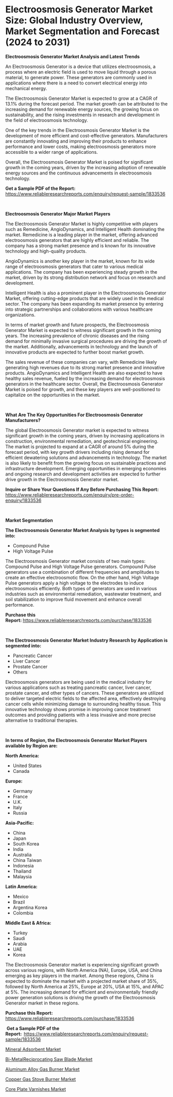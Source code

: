 <p><h1>Electroosmosis Generator Market Size: Global Industry Overview, Market Segmentation and Forecast (2024 to 2031)</h1></p><p><strong>Electroosmosis Generator Market Analysis and Latest Trends</strong></p>
<p><p>An Electroosmosis Generator is a device that utilizes electroosmosis, a process where an electric field is used to move liquid through a porous material, to generate power. These generators are commonly used in applications where there is a need to convert electrical energy into mechanical energy.</p><p>The Electroosmosis Generator Market is expected to grow at a CAGR of 13.1% during the forecast period. The market growth can be attributed to the increasing demand for renewable energy sources, the growing focus on sustainability, and the rising investments in research and development in the field of electroosmosis technology.</p><p>One of the key trends in the Electroosmosis Generator Market is the development of more efficient and cost-effective generators. Manufacturers are constantly innovating and improving their products to enhance performance and lower costs, making electroosmosis generators more accessible to a wider range of applications.</p><p>Overall, the Electroosmosis Generator Market is poised for significant growth in the coming years, driven by the increasing adoption of renewable energy sources and the continuous advancements in electroosmosis technology.</p></p>
<p><strong>Get a Sample PDF of the Report:&nbsp;</strong> <a href="https://www.reliableresearchreports.com/enquiry/request-sample/1833536">https://www.reliableresearchreports.com/enquiry/request-sample/1833536</a></p>
<p>&nbsp;</p>
<p><strong>Electroosmosis Generator Major Market Players</strong></p>
<p><p>The Electroosmosis Generator Market is highly competitive with players such as Remedicine, AngioDynamics, and Intelligent Health dominating the market. Remedicine is a leading player in the market, offering advanced electroosmosis generators that are highly efficient and reliable. The company has a strong market presence and is known for its innovative technology and high-quality products.</p><p>AngioDynamics is another key player in the market, known for its wide range of electroosmosis generators that cater to various medical applications. The company has been experiencing steady growth in the market, driven by its strong distribution network and focus on research and development.</p><p>Intelligent Health is also a prominent player in the Electroosmosis Generator Market, offering cutting-edge products that are widely used in the medical sector. The company has been expanding its market presence by entering into strategic partnerships and collaborations with various healthcare organizations.</p><p>In terms of market growth and future prospects, the Electroosmosis Generator Market is expected to witness significant growth in the coming years. The increasing prevalence of chronic diseases and the rising demand for minimally invasive surgical procedures are driving the growth of the market. Additionally, advancements in technology and the launch of innovative products are expected to further boost market growth.</p><p>The sales revenue of these companies can vary, with Remedicine likely generating high revenues due to its strong market presence and innovative products. AngioDynamics and Intelligent Health are also expected to have healthy sales revenue, fueled by the increasing demand for electroosmosis generators in the healthcare sector. Overall, the Electroosmosis Generator Market is poised for growth, and these key players are well-positioned to capitalize on the opportunities in the market.</p></p>
<p>&nbsp;</p>
<p><strong>What Are The Key Opportunities For Electroosmosis Generator Manufacturers?</strong></p>
<p><p>The global Electroosmosis Generator market is expected to witness significant growth in the coming years, driven by increasing applications in construction, environmental remediation, and geotechnical engineering. The market is projected to expand at a CAGR of around 5% during the forecast period, with key growth drivers including rising demand for efficient dewatering solutions and advancements in technology. The market is also likely to benefit from the growing focus on sustainable practices and infrastructure development. Emerging opportunities in emerging economies and ongoing research and development activities are expected to further drive growth in the Electroosmosis Generator market.</p></p>
<p><strong>Inquire or Share Your Questions If Any Before Purchasing This Report:</strong> <a href="https://www.reliableresearchreports.com/enquiry/pre-order-enquiry/1833536">https://www.reliableresearchreports.com/enquiry/pre-order-enquiry/1833536</a></p>
<p>&nbsp;</p>
<p><strong>Market Segmentation</strong></p>
<p><strong>The Electroosmosis Generator Market Analysis by types is segmented into:</strong></p>
<p><ul><li>Compound Pulse</li><li>High Voltage Pulse</li></ul></p>
<p><p>The Electroosmosis Generator market consists of two main types: Compound Pulse and High Voltage Pulse generators. Compound Pulse generators use a combination of different frequencies and amplitudes to create an effective electroosmotic flow. On the other hand, High Voltage Pulse generators apply a high voltage to the electrodes to induce electroosmosis efficiently. Both types of generators are used in various industries such as environmental remediation, wastewater treatment, and soil stabilization to improve fluid movement and enhance overall performance.</p></p>
<p><strong>Purchase this Report:&nbsp;</strong><a href="https://www.reliableresearchreports.com/purchase/1833536">https://www.reliableresearchreports.com/purchase/1833536</a></p>
<p>&nbsp;</p>
<p><strong>The Electroosmosis Generator Market Industry Research by Application is segmented into:</strong></p>
<p><ul><li>Pancreatic Cancer</li><li>Liver Cancer</li><li>Prostate Cancer</li><li>Others</li></ul></p>
<p><p>Electroosmosis generators are being used in the medical industry for various applications such as treating pancreatic cancer, liver cancer, prostate cancer, and other types of cancers. These generators are utilized to deliver targeted electric fields to the affected area, effectively destroying cancer cells while minimizing damage to surrounding healthy tissue. This innovative technology shows promise in improving cancer treatment outcomes and providing patients with a less invasive and more precise alternative to traditional therapies.</p></p>
<p>&nbsp;</p>
<p><strong>In terms of Region, the Electroosmosis Generator Market Players available by Region are:</strong></p>
<p>
    <p> <strong> North America: </strong>
        <ul>
            <li>United States</li>
            <li>Canada</li>
        </ul>
        </p> 
    <p> <strong> Europe: </strong>
        <ul>
            <li>Germany</li>
            <li>France</li>
            <li>U.K.</li>
            <li>Italy</li>
            <li>Russia</li>
        </ul>
        </p> 
    <p> <strong> Asia-Pacific: </strong>
        <ul>
            <li>China</li>
            <li>Japan</li>
            <li>South Korea</li>
            <li>India</li>
            <li>Australia</li>
            <li>China Taiwan</li>
            <li>Indonesia</li>
            <li>Thailand</li>
            <li>Malaysia</li>
        </ul>
        </p> 
    <p> <strong> Latin America: </strong>
        <ul>
            <li>Mexico</li>
            <li>Brazil</li>
            <li>Argentina Korea</li>
            <li>Colombia</li>
        </ul>
        </p> 
    <p> <strong> Middle East & Africa: </strong>
        <ul>
            <li>Turkey</li>
            <li>Saudi</li>
            <li>Arabia</li>
            <li>UAE</li>
            <li>Korea</li>
        </ul>
    </p>
    </p>
<p><p>The Electroosmosis Generator market is experiencing significant growth across various regions, with North America (NA), Europe, USA, and China emerging as key players in the market. Among these regions, China is expected to dominate the market with a projected market share of 35%, followed by North America at 25%, Europe at 20%, USA at 15%, and APAC at 5%. The increasing demand for efficient and environmentally friendly power generation solutions is driving the growth of the Electroosmosis Generator market in these regions.</p></p>
<p><strong>Purchase this Report: </strong><a href="https://www.reliableresearchreports.com/purchase/1833536">https://www.reliableresearchreports.com/purchase/1833536</a></p>
<p>&nbsp;<strong>Get a Sample PDF of the Report:&nbsp;&nbsp;</strong><a href="https://www.reliableresearchreports.com/enquiry/request-sample/1833536">https://www.reliableresearchreports.com/enquiry/request-sample/1833536</a></p>
<p><strong></strong></p>
<p><p><a href="https://issuu.com/reportprime-2/docs/mineral-adsorbent-market-size-2030.pptx">Mineral Adsorbent Market</a></p><p><a href="https://github.com/lataunyatinikmelvin59ilbd0dv/Market-Research-Report-List-1/blob/main/bi-metalreciprocating-saw-blade-market.md">Bi-MetalReciprocating Saw Blade Market</a></p><p><a href="https://github.com/vimar16th/Market-Research-Report-List-3/blob/main/aluminum-alloy-gas-burner-market.md">Aluminum Alloy Gas Burner Market</a></p><p><a href="https://github.com/JameTravis/Market-Research-Report-List-3/blob/main/copper-gas-stove-burner-market.md">Copper Gas Stove Burner Market</a></p><p><a href="https://issuu.com/reportprime-2/docs/core-plate-varnishes-market-size-2030.pptx">Core Plate Varnishes Market</a></p></p>